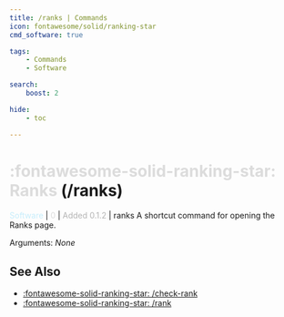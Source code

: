 ```yaml
---
title: /ranks | Commands
icon: fontawesome/solid/ranking-star
cmd_software: true

tags:
    - Commands
    - Software

search:
    boost: 2

hide:
    - toc

---
```

# <p style="color: rgb(220,220,220); display: inline;">:fontawesome-solid-ranking-star: Ranks</p> (/ranks)
<div style="display:inline;">
<p style="color: #C6EDFB; display: inline;">Software</p> | <p style="color: rgb(220,220,220); display: inline;">0</p> | <p style="color: rgb(180,180,180); display: inline;"> Added 0.1.2</p> | ranks
</div>
A shortcut command for opening the Ranks page.

Arguments: _None_

## See Also
* [:fontawesome-solid-ranking-star: /check-rank](./check-rank.md)
* [:fontawesome-solid-ranking-star: /rank](./rank.md)